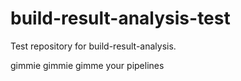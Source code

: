 # build-result-analysis-test
Test repository for build-result-analysis.

gimmie gimmie gimme your pipelines
